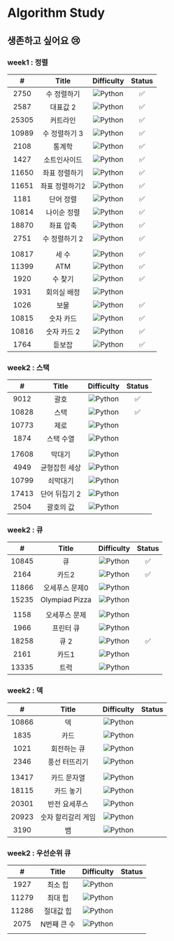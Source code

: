 # Algorithm Study

## 생존하고 싶어요 😢

### week1 : 정렬

|   #   |     Title     |                             Difficulty                             | Status |
| :---: | :-----------: | :----------------------------------------------------------------: | :----: |
|2750|  수 정렬하기  | ![Python](https://img.shields.io/badge/BRONZEII-CD7F32?style=flat) |   ✅   |
| 2587  |   대표값 2    | ![Python](https://img.shields.io/badge/BRONZEII-CD7F32?style=flat) |   ✅   |
| 25305 |   커트라인    | ![Python](https://img.shields.io/badge/BRONZEII-CD7F32?style=flat) |   ✅   |
| 10989 | 수 정렬하기 3 | ![Python](https://img.shields.io/badge/BRONZEI-CD7F32?style=flat)  |   ✅   |
|2108|통계학|![Python](https://img.shields.io/badge/SILVER%20III-A3A3A3?style=flat) |   ✅   |
|1427|소트인사이드|![Python](https://img.shields.io/badge/SILVER%20V-A3A3A3?style=flat) |   ✅   |
|11650|좌표 정렬하기|![Python](https://img.shields.io/badge/SILVER%20V-A3A3A3?style=flat) |   ✅   |
|11651|좌표 정렬하기2|![Python](https://img.shields.io/badge/SILVER%20V-A3A3A3?style=flat) |   ✅   |
|1181|단어 정렬|![Python](https://img.shields.io/badge/SILVER%20V-A3A3A3?style=flat) |   ✅   |
|10814|나이순 정렬|![Python](https://img.shields.io/badge/SILVER%20V-A3A3A3?style=flat) |   ✅   |
|18870|좌표 압축|![Python](https://img.shields.io/badge/SILVER%20II-A3A3A3?style=flat) |   ✅   |
|2751|수 정렬하기 2|![Python](https://img.shields.io/badge/SILVER%20V-A3A3A3?style=flat) |   ✅   |
|  |  |  |  |
|10817|세 수| ![Python](https://img.shields.io/badge/BRONZEIII-CD7F32?style=flat) |   ✅   |
|11399|ATM|![Python](https://img.shields.io/badge/SILVER%20IV-A3A3A3?style=flat) |   ✅   |
|1920|수 찾기|![Python](https://img.shields.io/badge/SILVER%20IV-A3A3A3?style=flat) |   ✅   |
|1931|회의실 배정|![Python](https://img.shields.io/badge/SILVER%20I-A3A3A3?style=flat)
|1026|보물|![Python](https://img.shields.io/badge/SILVER%20IV-A3A3A3?style=flat) |   ✅   |
|10815|숫자 카드|![Python](https://img.shields.io/badge/SILVER%20V-A3A3A3?style=flat) |   ✅   |
|10816|숫자 카드 2|![Python](https://img.shields.io/badge/SILVER%20IV-A3A3A3?style=flat) |   ✅   |
|1764|듣보잡|![Python](https://img.shields.io/badge/SILVER%20IV-A3A3A3?style=flat) |   ✅   |

### week2 : 스택

|   #   |     Title     |                             Difficulty                             | Status |
| :---: | :-----------: | :----------------------------------------------------------------: | :----: |
|9012|괄호|![Python](https://img.shields.io/badge/SILVER%20IV-A3A3A3?style=flat) |   ✅   |
|10828|스택|![Python](https://img.shields.io/badge/SILVER%20IV-A3A3A3?style=flat) |   ✅   |
|10773|제로|![Python](https://img.shields.io/badge/SILVER%20IV-A3A3A3?style=flat) |      |
|1874|스택 수열|![Python](https://img.shields.io/badge/SILVER%20III-A3A3A3?style=flat) |      |
|  |  |  |  |
|17608|막대기|![Python](https://img.shields.io/badge/BRONZEII-CD7F32?style=flat) |      |
|4949|균형잡힌 세상|![Python](https://img.shields.io/badge/SILVER%20IV-A3A3A3?style=flat) |      |
|10799|쇠막대기|![Python](https://img.shields.io/badge/SILVER%20II-A3A3A3?style=flat) |      |
|17413|단어 뒤집기 2|![Python](https://img.shields.io/badge/SILVER%20III-A3A3A3?style=flat) |      |
|2504|괄호의 값|![Python](https://img.shields.io/badge/SILVER%20I-A3A3A3?style=flat) |      |

### week2 : 큐

|   #   |     Title     |                             Difficulty                             | Status |
| :---: | :-----------: | :----------------------------------------------------------------: | :----: |
|10845|큐|![Python](https://img.shields.io/badge/SILVER%20IV-A3A3A3?style=flat) |   ✅   |
|2164|카드2|![Python](https://img.shields.io/badge/SILVER%20IV-A3A3A3?style=flat) |   ✅   |
|11866|오세푸스 문제0|![Python](https://img.shields.io/badge/SILVER%20V-A3A3A3?style=flat) |      |
|15235|Olympiad Pizza|![Python](https://img.shields.io/badge/SILVER%20V-A3A3A3?style=flat) |      |
|  |  |  |  |
|1158|오세푸스 문제|![Python](https://img.shields.io/badge/SILVER%20IV-A3A3A3?style=flat) |      |
|1966|프린터 큐|![Python](https://img.shields.io/badge/SILVER%20III-A3A3A3?style=flat) |      |
|18258|큐 2|![Python](https://img.shields.io/badge/SILVER%20IV-A3A3A3?style=flat) |   ✅   |
|2161|카드1|![Python](https://img.shields.io/badge/SILVER%20V-A3A3A3?style=flat) |      |
|13335|트럭|![Python](https://img.shields.io/badge/SILVER%20I-A3A3A3?style=flat) |      |

### week2 : 덱

|   #   |     Title     |                             Difficulty                             | Status |
| :---: | :-----------: | :----------------------------------------------------------------: | :----: |
|10866|덱|![Python](https://img.shields.io/badge/SILVER%20IV-A3A3A3?style=flat) |      |
|1835|카드|![Python](https://img.shields.io/badge/SILVER%20IV-A3A3A3?style=flat) |      |
|1021|회전하는 큐|![Python](https://img.shields.io/badge/SILVER%20IV-A3A3A3?style=flat) |      |
|2346|풍선 터뜨리기|![Python](https://img.shields.io/badge/SILVER%20III-A3A3A3?style=flat) |      |
|  |  |  |  |
|13417|카드 문자열|![Python](https://img.shields.io/badge/SILVER%20III-A3A3A3?style=flat) |      |
|18115|카드 놓기|![Python](https://img.shields.io/badge/SILVER%20III-A3A3A3?style=flat) |      |
|20301|반전 요세푸스|![Python](https://img.shields.io/badge/SILVER%20III-A3A3A3?style=flat) |      |
|20923|숫자 할리갈리 게임|![Python](https://img.shields.io/badge/SILVER%20I-A3A3A3?style=flat) |      |
|3190|뱀|![Python](https://img.shields.io/badge/GOLD%20IV-D5A11E?style=flat) |      |

### week2 : 우선순위 큐

|   #   |     Title     |                             Difficulty                             | Status |
| :---: | :-----------: | :----------------------------------------------------------------: | :----: |
|1927|최소 힙|![Python](https://img.shields.io/badge/SILVER%20II-A3A3A3?style=flat) |      |
|11279|최대 힙|![Python](https://img.shields.io/badge/SILVER%20II-A3A3A3?style=flat) |      |
|11286|절대값 힙|![Python](https://img.shields.io/badge/SILVER%20I-A3A3A3?style=flat) |      |
|2075|N번째 큰 수|![Python](https://img.shields.io/badge/SILVER%20II-A3A3A3?style=flat) |      |
|  |  |  |  |

<!--
금: #D5A11E
은: #A3A3A3
동: #CD7F32
1	I
2	II	
3	III	
4	IV
5	V
-->


